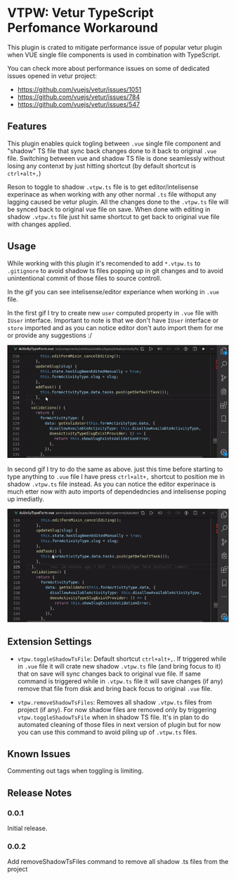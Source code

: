 # VTPW: **V**etur **T**ypeScript **P**erfomance **W**orkaround

This plugin is crated to mitigate performance issue of popular vetur plugin when VUE single file components is used in combination with TypeScript.

You can check more about performance issues on some of dedicated issues opened in vetur project:

* https://github.com/vuejs/vetur/issues/1051
* https://github.com/vuejs/vetur/issues/784
* https://github.com/vuejs/vetur/issues/547

## Features

This plugin enables quick togling between `.vue` single file component and "shadow" TS file that sync back
changes done to it back to original `.vue` file. Switching between vue and shadow TS file is done seamlessly
without losing any contenxt by just hitting shortcut (by default shortcut is `ctrl+alt+,`)

Reson to toggle to shadow `.vtpw.ts` file is to get editor/intelisense experinace as when working with any other normal `.ts` file
withoput any lagging caused be vetur plugin. All the changes done to the `.vtpw.ts` file will be synced back to original vue file on save.
When done with editing in shadow `.vtpw.ts` file just hit same shortcut to get back to original vue file with changes applied.

## Usage

While working with this plugin it's recomended to add `*.vtpw.ts` to `.gitignore` to avoid shadow ts files popping up
in git changes and to avoid unintentional commit of those files to source controll.

In the gif you can see intelisense/editor experiance when working in `.vue` file.

In the first gif I try to create new `user` computed property in `.vue` file with `IUser` interface.
Important to note is that we don't have `IUser` interface or `store` imported and as you can notice editor don't
auto import them for me or provide any suggestions :/

![preview](https://raw.githubusercontent.com/snovakovic/vtpw/master/vue-file.gif)

In second gif I try to do the same as above. just this time before starting to type anything to `.vue` file I have
press `ctrl+alt+,` shortcut to position me in shadow `.vtpw.ts` file instead.
As you can notice the editor experinace is much etter now with auto imports of dependedncies and intelisense poping up imediatly.

![preview](https://raw.githubusercontent.com/snovakovic/vtpw/master/vtpw.gif)


## Extension Settings

* `vtpw.toggleShadowTsFile`: Default shortcut `ctrl+alt+,`. If triggered while in `.vue` file
it will crate new shadow `.vtpw.ts` file (and bring focus to it) that on save will sync changes back to original vue file.
If same command is triggered while in `.vtpw.ts` file it will save changes (if any) remove that file from disk
and bring back focus to original `.vue` file.

* `vtpw.removeShadowTsFiles`: Removes all shadow `.vtpw.ts` files from project (if any). For now shadow files are removed only
by triggering `vtpw.toggleShadowTsFile` when in shadow TS file. It's in plan to do automated cleaning of those files in next version of plugin but for now you can use this command to avoid piling up of `.vtpw.ts` files.

## Known Issues

Commenting out tags when toggling is limiting.

## Release Notes

### 0.0.1

Initial release.

### 0.0.2

Add removeShadowTsFiles command to remove all shadow .ts files from the project
